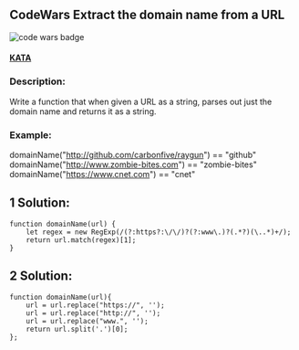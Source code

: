 ## CodeWars Extract the domain name from a URL

![code wars badge](https://www.codewars.com/users/FreePhoenix/badges/large)

#### [KATA](https://www.codewars.com/kata/extract-the-domain-name-from-a-url-1)

### Description:

Write a function that when given a URL as a string, parses out just the domain name and returns it as a string.

### Example:

domainName("http://github.com/carbonfive/raygun") == "github"
domainName("http://www.zombie-bites.com") == "zombie-bites"
domainName("https://www.cnet.com") == "cnet"

## 1 Solution:

    function domainName(url) {
    	let regex = new RegExp(/(?:https?:\/\/)?(?:www\.)?(.*?)(\..*)+/);
    	return url.match(regex)[1];
    }

## 2 Solution:

    function domainName(url){
    	url = url.replace("https://", '');
    	url = url.replace("http://", '');
    	url = url.replace("www.", '');
    	return url.split('.')[0];
    };
